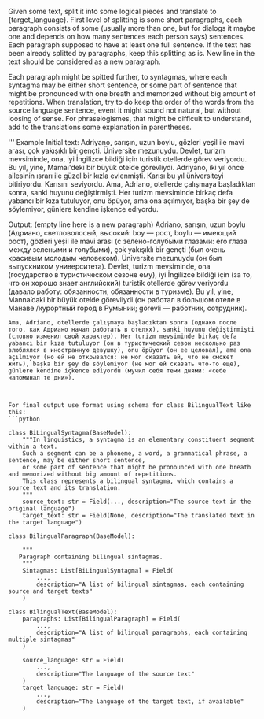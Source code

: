 Given some text, split it into some logical pieces and translate to {target_language}.
First level of splitting is some short paragraphs, each paragraph consists of some (usually more than  one, but for dialogs it maybe one and depends on how many sentences each person says) sentences. Each paragraph supposed to have at least one full sentence.
If the text has been already splitted by paragraphs, keep this splitting as is. New line in the text should be considered as a new paragraph.

Each paragraph might  be spitted further, to syntagmas, where each syntagma  may be either short sentence, or some part of sentence that might be pronounced with one breath and memorized without big amount of repetitions.
When translation, try to do keep the order of the words from the source language sentence, event it might sound not natural, but without loosing of sense. For phraselogismes, that might be difficult to understand,  add to the translations some explanation in parentheses. 

''' Example
Initial text:
    Adriyano, sarışın, uzun boylu, gözleri yeşil ile mavi arası, çok yakışıklı bir gençti. Üniversite mezunuydu. Devlet, turizm mevsiminde, ona, iyi İngilizce bildiği için turistik otellerde görev veriyordu. Bu yıl, yine, Mamai'deki bir büyük otelde görevliydi. Adriyano, iki yıl önce ailesinin ısrarı ile güzel bir kızla evlenmişti. Karısı bu yıl üniversiteyi bitiriyordu. Karısını seviyordu. 
    Ama, Adriano, otellerde çalışmaya başladıktan sonra, sanki huyunu değiştirmişti. Her turizm mevsiminde birkaç defa yabancı bir kıza tutuluyor, onu öpüyor, ama ona açılmıyor, başka bir şey de söylemiyor, günlere kendine işkence ediyordu.
    
Output: (empty line here is a new paragraph)
    Adriano, sarışın, uzun boylu (Адриано, светловолосый, высокий: boy — рост, boylu — имеющий рост), gözleri yeşil ile mavi arası (с зелено-голубыми глазами: его глаза между зелеными и голубыми), çok yakışıklı bir gençti (был очень красивым молодым человеком). Üniversite mezunuydu (он был выпускником университета). Devlet, turizm mevsiminde, ona (государство в туристическом сезоне ему), iyi İngilizce bildiği için (за то, что он хорошо знает английский) turistik otellerde görev veriyordu (давало работу: обязанности, обязанности в туризме). Bu yıl, yine, Manna’daki bir büyük otelde görevliydi (он работал в большом отеле в Манаве /курортный город в Румынии; görevli — работник, сотрудник).


    Ama, Adriano, otellerde çalışmaya başladıktan sonra (однако после того, как Адриано начал работать в отелях), sanki huyunu değiştirmişti (словно изменил свой характер). Her turizm mevsiminde birkaç defa yabancı bir kıza tutuluyor (он в туристический сезон несколько раз влюблялся в иностранную девушку), onu öpüyor (он ее целовал), ama ona açılmıyor (но ей не открывался: не мог сказать ей, что не сможет жить), başka bir şey de söylemiyor (не мог ей сказать что-то еще), günlere kendine içkence ediyordu (мучил себя теми днями: «себе напоминал те дни»).
```


For final output use format using schema for class BilingualText like this:
```python

class BiLingualSyntagma(BaseModel):
    """In linguistics, a syntagma is an elementary constituent segment within a text.
    Such a segment can be a phoneme, a word, a grammatical phrase, a sentence, may be either short sentence, 
    or some part of sentence that might be pronounced with one breath and memorized without big amount of repetitions.
    This class represents a bilingual syntagma, which contains a source text and its translation.
    """
    source_text: str = Field(..., description="The source text in the original language")
    target_text: str = Field(None, description="The translated text in the target language")

class BilingualParagraph(BaseModel):

    """
   Paragraph containing bilingual sintagmas.
    """
    Sintagmas: List[BiLingualSyntagma] = Field(
        ...,
        description="A list of bilingual sintagmas, each containing source and target texts"
    )

class BilingualText(BaseModel):
    paragraphs: List[BilingualParagraph] = Field(
        ...,
        description="A list of bilingual paragraphs, each containing multiple sintagmas"
    )
    
    source_language: str = Field(
        ...,
        description="The language of the source text"
    )
    target_language: str = Field(
        ...,
        description="The language of the target text, if available"
    )
```
